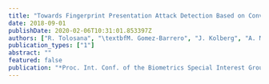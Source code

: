 ```yaml
---
title: "Towards Fingerprint Presentation Attack Detection Based on Convolutional Neural Networks and Short Wave Infrared Imaging"
date: 2018-09-01
publishDate: 2020-02-06T10:31:01.853397Z
authors: ["R. Tolosana", "\textbfM. Gomez-Barrero", "J. Kolberg", "A. Morales", "C. Busch", "J. Ortega"]
publication_types: ["1"]
abstract: ""
featured: false
publication: "*Proc. Int. Conf. of the Biometrics Special Interest Group (BIOSIG)*"
---
```


